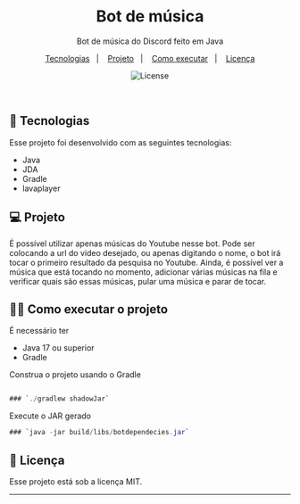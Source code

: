 <h1 align = "center">Bot de música</h1>

<p align = "center">Bot de música do Discord feito em Java</p>

<p align="center">
  <a href="#-tecnologias">Tecnologias</a>&nbsp;&nbsp;&nbsp;|&nbsp;&nbsp;&nbsp;
  <a href="#-projeto">Projeto</a>&nbsp;&nbsp;&nbsp;|&nbsp;&nbsp;&nbsp;
  <a href="#-como-executar-o-projeto">Como executar</a>&nbsp;&nbsp;&nbsp;|&nbsp;&nbsp;&nbsp;
  <a href="#memo-licença">Licença</a>
</p>

<p align="center">
  <img alt="License" src="https://img.shields.io/static/v1?label=license&message=MIT&color=49AA26&labelColor=000000">
</p>

<br>


## 🚀 Tecnologias

Esse projeto foi desenvolvido com as seguintes tecnologias:

- Java
- JDA
- Gradle
- lavaplayer

## 💻 Projeto

É possível utilizar apenas músicas do Youtube nesse bot. Pode ser colocando a url do vídeo desejado, ou apenas digitando o nome, o bot irá tocar o primeiro resultado da pesquisa no Youtube. Ainda, é possível ver a música que está tocando no momento, adicionar várias músicas na fila e verificar quais são essas músicas, pular uma música e parar de tocar.

## 👨‍💻 Como executar o projeto

É necessário ter <br/>
   - Java 17 ou superior<br/>
   - Gradle

Construa o projeto usando o Gradle
```java

### `./gradlew shadowJar`
```
Execute o JAR gerado

```java
### `java -jar build/libs/botdependecies.jar`
```

## :memo: Licença

Esse projeto está sob a licença MIT.

---
